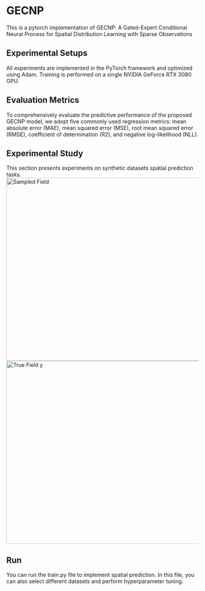 # GECNP
This is a pytorch implementation of GECNP: A Gated-Expert Conditional Neural Process for Spatial Distribution Learning with Sparse Observations
## Experimental Setups
All experiments are implemented in the PyTorch framework and optimized using Adam. Training is performed on a single NVIDIA GeForce RTX
3080 GPU. 
##  Evaluation Metrics
To comprehensively evaluate the predictive performance of the proposed GECNP model, we adopt five commonly used regression metrics: mean absolute error (MAE), mean squared error (MSE), root mean
squared error (RMSE), coefficient of determination (R2), and negative log-likelihood (NLL). 
##  Experimental Study
This section presents experiments on synthetic datasets  spatial prediction tasks.
<img width="640" height="480" alt="Sampled Field" src="https://github.com/user-attachments/assets/9ea45214-d4ef-4039-a96e-5caef46acf7d" />
<img width="640" height="480" alt="True Field y" src="https://github.com/user-attachments/assets/b4a8628d-83c5-4843-9ecf-bd0ef2334b7c" />
## Run
You can run the train.py file to implement spatial prediction. In this file, you can also select different datasets and perform hyperparameter tuning.
